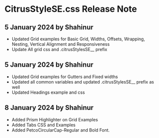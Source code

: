 # CitrusStyleSE.css Release Note

## 5 January 2024 by Shahinur
- Updated Grid examples for Basic Grid, Widths, Offsets, Wrapping, Nesting, Vertical Alignment and Responsiveness
- Update All grid css and .citrusStylesSE__ prefix

## 5 January 2024 by Shahinur
- Updated Grid examples for Gutters and Fixed widths
- Updated all common variables and updated .citrusStylesSE__ prefix as well
- Updated Headings example and css

## 8 January 2024 by Shahinur
- Added Prism Highlighter on Grid Examples
- Added Tabs CSS and Examples
- Added PetcoCircularCap-Regular and Bold Font.